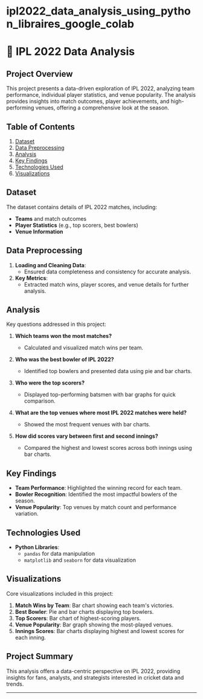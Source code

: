 # ipl2022_data_analysis_using_python_libraires_google_colab


# 🏏 IPL 2022 Data Analysis

## Project Overview

This project presents a data-driven exploration of IPL 2022, analyzing team performance, individual player statistics, and venue popularity. The analysis provides insights into match outcomes, player achievements, and high-performing venues, offering a comprehensive look at the season.

## Table of Contents
1. [Dataset](#dataset)
2. [Data Preprocessing](#data-preprocessing)
3. [Analysis](#analysis)
4. [Key Findings](#key-findings)
5. [Technologies Used](#technologies-used)
6. [Visualizations](#visualizations)

## Dataset

The dataset contains details of IPL 2022 matches, including:
- **Teams** and match outcomes
- **Player Statistics** (e.g., top scorers, best bowlers)
- **Venue Information**

## Data Preprocessing

1. **Loading and Cleaning Data**:
   - Ensured data completeness and consistency for accurate analysis.
2. **Key Metrics**:
   - Extracted match wins, player scores, and venue details for further analysis.

## Analysis

Key questions addressed in this project:

1. **Which teams won the most matches?**
   - Calculated and visualized match wins per team.
   
2. **Who was the best bowler of IPL 2022?**
   - Identified top bowlers and presented data using pie and bar charts.

3. **Who were the top scorers?**
   - Displayed top-performing batsmen with bar graphs for quick comparison.

4. **What are the top venues where most IPL 2022 matches were held?**
   - Showed the most frequent venues with bar charts.

5. **How did scores vary between first and second innings?**
   - Compared the highest and lowest scores across both innings using bar charts.

## Key Findings

- **Team Performance**: Highlighted the winning record for each team.
- **Bowler Recognition**: Identified the most impactful bowlers of the season.
- **Venue Popularity**: Top venues by match count and performance variation.

## Technologies Used

- **Python Libraries**:
  - `pandas` for data manipulation
  - `matplotlib` and `seaborn` for data visualization

## Visualizations

Core visualizations included in this project:

1. **Match Wins by Team**: Bar chart showing each team's victories.
2. **Best Bowler**: Pie and bar charts displaying top bowlers.
3. **Top Scorers**: Bar chart of highest-scoring players.
4. **Venue Popularity**: Bar graph showing the most-played venues.
5. **Innings Scores**: Bar charts displaying highest and lowest scores for each inning.

## Project Summary

This analysis offers a data-centric perspective on IPL 2022, providing insights for fans, analysts, and strategists interested in cricket data and trends.

---

